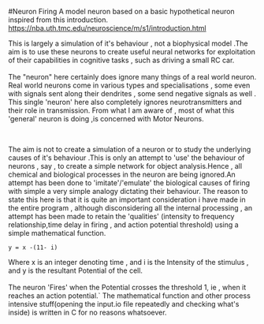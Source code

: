 #Neuron Firing
A model neuron based on a basic hypothetical neuron inspired from  this introduction.<Br> 
https://nba.uth.tmc.edu/neuroscience/m/s1/introduction.html

This is largely a simulation of it's behaviour , not a biophysical model .The aim is to use these neurons
to create useful neural networks for exploitation of their capabilities in cognitive tasks , such as driving a 
small RC car.<Br>
<Br>
The "neuron" here certainly does ignore many things of a real world neuron. Real world neurons come in various types and
specialisations , some even with signals sent along their dendrites , some send negative signals as well .
This single 'neuron' here also completely ignores neurotransmitters and their role in transmission.
From what I am aware of , most of what this 'general' neuron is doing ,is concerned with Motor Neurons.

<Br>

The aim is not to create a simulation of a neuron or to study the underlying causes of it's behaviour .This is
only an attempt to 'use' the behaviour of neurons , say , to create a simple network for object analysis.Hence , all
chemical and biological processes in the neuron are being ignored.An attempt has been done to 'imitate'/'emulate'
the biological causes of firing  with simple a very simple analogy dictating their behaviour.
The reason to state this here is that it is quite an important consideration i have made in the entire program , although disconsidering all the internal processing , an attempt has been made to retain the 'qualities' (intensity to frequency relationship,time delay in firing , and action potential threshold) using a
simple mathematical function.<Br>

`y = x -(11- i)`

Where x is an integer denoting time , and i is the Intensity of the stimulus , and y is the resultant Potential of the cell.<Br>
<Br>
The neuron 'Fires' when the Potential crosses the threshold 1, ie , when it reaches an action potential.`
The mathematical function and other process intensive stuff(opening the input.io file repeatedly and checking what's inside) is written in C for no reasons whatsoever.
<Br>

